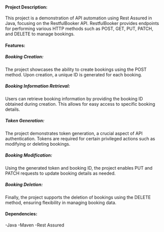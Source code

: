 #### Project Description:
This project is a demonstration of API automation using Rest Assured in Java, focusing on the RestfulBooker API. RestfulBooker provides endpoints for performing various HTTP methods such as POST, GET, PUT, PATCH, and DELETE to manage bookings.

#### Features:
##### Booking Creation:
The project showcases the ability to create bookings using the POST method. Upon creation, a unique ID is generated for each booking.
##### Booking Information Retrieval: 
Users can retrieve booking information by providing the booking ID obtained during creation. This allows for easy access to specific booking details.
##### Token Generation: 
The project demonstrates token generation, a crucial aspect of API authentication. Tokens are required for certain privileged actions such as modifying or deleting bookings.
##### Booking Modification:
Using the generated token and booking ID, the project enables PUT and PATCH requests to update booking details as needed.
##### Booking Deletion: 
Finally, the project supports the deletion of bookings using the DELETE method, ensuring flexibility in managing booking data.

#### Dependencies:
-Java
-Maven
-Rest Assured
